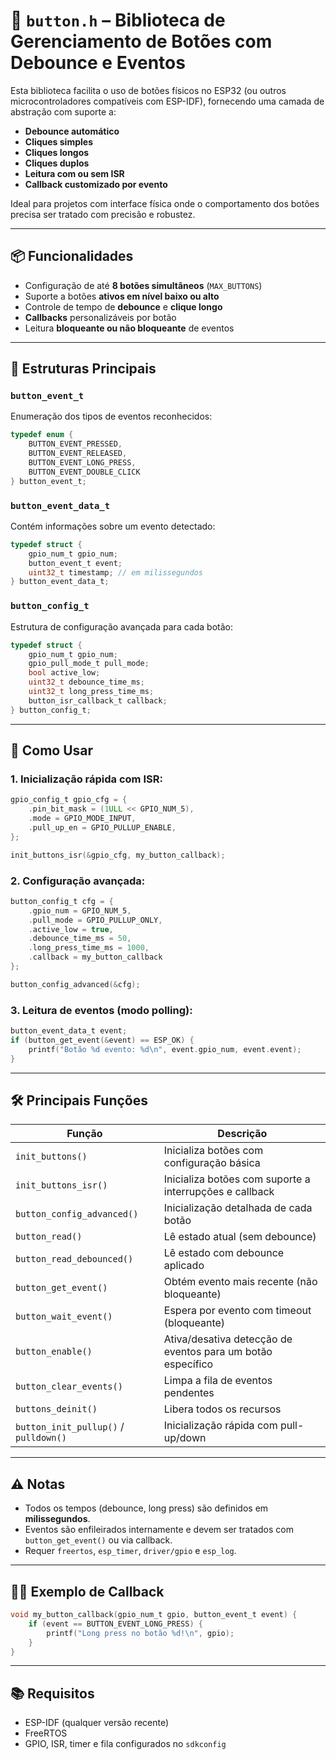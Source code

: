 # 🧠 `button.h` – Biblioteca de Gerenciamento de Botões com Debounce e Eventos

Esta biblioteca facilita o uso de botões físicos no ESP32 (ou outros microcontroladores compatíveis com ESP-IDF), fornecendo uma camada de abstração com suporte a:

- **Debounce automático**
- **Cliques simples**
- **Cliques longos**
- **Cliques duplos**
- **Leitura com ou sem ISR**
- **Callback customizado por evento**

Ideal para projetos com interface física onde o comportamento dos botões precisa ser tratado com precisão e robustez.

---

## 📦 Funcionalidades

- Configuração de até **8 botões simultâneos** (`MAX_BUTTONS`)
- Suporte a botões **ativos em nível baixo ou alto**
- Controle de tempo de **debounce** e **clique longo**
- **Callbacks** personalizáveis por botão
- Leitura **bloqueante ou não bloqueante** de eventos

---

## 📄 Estruturas Principais

### `button_event_t`
Enumeração dos tipos de eventos reconhecidos:

```c
typedef enum {
    BUTTON_EVENT_PRESSED,
    BUTTON_EVENT_RELEASED,
    BUTTON_EVENT_LONG_PRESS,
    BUTTON_EVENT_DOUBLE_CLICK
} button_event_t;
```

### `button_event_data_t`
Contém informações sobre um evento detectado:

```c
typedef struct {
    gpio_num_t gpio_num;
    button_event_t event;
    uint32_t timestamp; // em milissegundos
} button_event_data_t;
```

### `button_config_t`
Estrutura de configuração avançada para cada botão:

```c
typedef struct {
    gpio_num_t gpio_num;
    gpio_pull_mode_t pull_mode;
    bool active_low;
    uint32_t debounce_time_ms;
    uint32_t long_press_time_ms;
    button_isr_callback_t callback;
} button_config_t;
```

---

## 🚀 Como Usar

### 1. Inicialização rápida com ISR:

```c
gpio_config_t gpio_cfg = {
    .pin_bit_mask = (1ULL << GPIO_NUM_5),
    .mode = GPIO_MODE_INPUT,
    .pull_up_en = GPIO_PULLUP_ENABLE,
};

init_buttons_isr(&gpio_cfg, my_button_callback);
```

### 2. Configuração avançada:

```c
button_config_t cfg = {
    .gpio_num = GPIO_NUM_5,
    .pull_mode = GPIO_PULLUP_ONLY,
    .active_low = true,
    .debounce_time_ms = 50,
    .long_press_time_ms = 1000,
    .callback = my_button_callback
};

button_config_advanced(&cfg);
```

### 3. Leitura de eventos (modo polling):

```c
button_event_data_t event;
if (button_get_event(&event) == ESP_OK) {
    printf("Botão %d evento: %d\n", event.gpio_num, event.event);
}
```

---

## 🛠️ Principais Funções

| Função                                 | Descrição |
|----------------------------------------|-----------|
| `init_buttons()`                       | Inicializa botões com configuração básica |
| `init_buttons_isr()`                   | Inicializa botões com suporte a interrupções e callback |
| `button_config_advanced()`             | Inicialização detalhada de cada botão |
| `button_read()`                        | Lê estado atual (sem debounce) |
| `button_read_debounced()`              | Lê estado com debounce aplicado |
| `button_get_event()`                   | Obtém evento mais recente (não bloqueante) |
| `button_wait_event()`                  | Espera por evento com timeout (bloqueante) |
| `button_enable()`                      | Ativa/desativa detecção de eventos para um botão específico |
| `button_clear_events()`                | Limpa a fila de eventos pendentes |
| `buttons_deinit()`                     | Libera todos os recursos |
| `button_init_pullup()` / `pulldown()`  | Inicialização rápida com pull-up/down |

---

## ⚠️ Notas

- Todos os tempos (debounce, long press) são definidos em **milissegundos**.
- Eventos são enfileirados internamente e devem ser tratados com `button_get_event()` ou via callback.
- Requer `freertos`, `esp_timer`, `driver/gpio` e `esp_log`.

---

## 👨‍💻 Exemplo de Callback

```c
void my_button_callback(gpio_num_t gpio, button_event_t event) {
    if (event == BUTTON_EVENT_LONG_PRESS) {
        printf("Long press no botão %d!\n", gpio);
    }
}
```

---

## 📚 Requisitos

- ESP-IDF (qualquer versão recente)
- FreeRTOS
- GPIO, ISR, timer e fila configurados no `sdkconfig`
